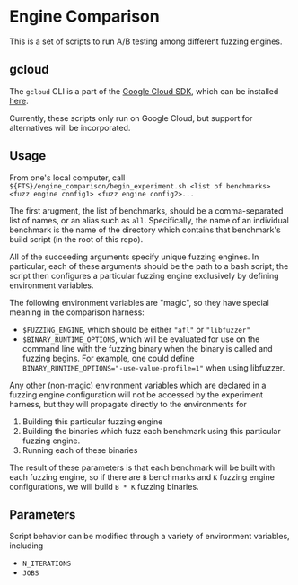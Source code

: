 # Engine Comparison

This is a set of scripts to run A/B testing among different fuzzing engines.

## gcloud

The `gcloud` CLI is a part of the [Google Cloud SDK](https://cloud.google.com/sdk/gcloud/),
which can be installed [here](https://cloud.google.com/sdk/downloads).

Currently, these scripts only run on Google Cloud, but support for alternatives will be incorporated.

## Usage

From one's local computer, call ` ${FTS}/engine_comparison/begin_experiment.sh
<list of benchmarks> <fuzz engine config1> <fuzz engine config2>...`

The first arugment, the list of benchmarks, should be a comma-separated list of names,
or an alias such as `all`. Specifically, the name of an individual benchmark is the name of
the directory which contains that benchmark's build script (in the root of this repo).

All of the succeeding arguments specify unique fuzzing engines. In particular,
each of these arguments should be the path to a bash script; the script then
configures a particular fuzzing engine exclusively by defining environment variables.

The following environment variables are "magic", so they have special meaning in
the comparison harness:

- `$FUZZING_ENGINE`, which should be either `"afl"` or `"libfuzzer"`
- `$BINARY_RUNTIME_OPTIONS`, which will be evaluated for use on the command
  line with the fuzzing
  binary when the binary is called and fuzzing begins. For example, one could
  define `BINARY_RUNTIME_OPTIONS="-use-value-profile=1"` when using libfuzzer.

Any other (non-magic) environment variables which are declared in a fuzzing engine
configuration will not be accessed by the experiment harness, but they will
propagate directly to the environments for

1. Building this particular fuzzing engine
2. Building the binaries which fuzz each benchmark using this particular fuzzing engine.
3. Running each of these binaries

The result of these parameters is that each benchmark will be built with each
fuzzing engine, so if there are `B` benchmarks and `K` fuzzing engine
configurations, we will build `B * K` fuzzing binaries.

## Parameters

Script behavior can be modified through a variety of environment variables,
including

- `N_ITERATIONS`
- `JOBS`
